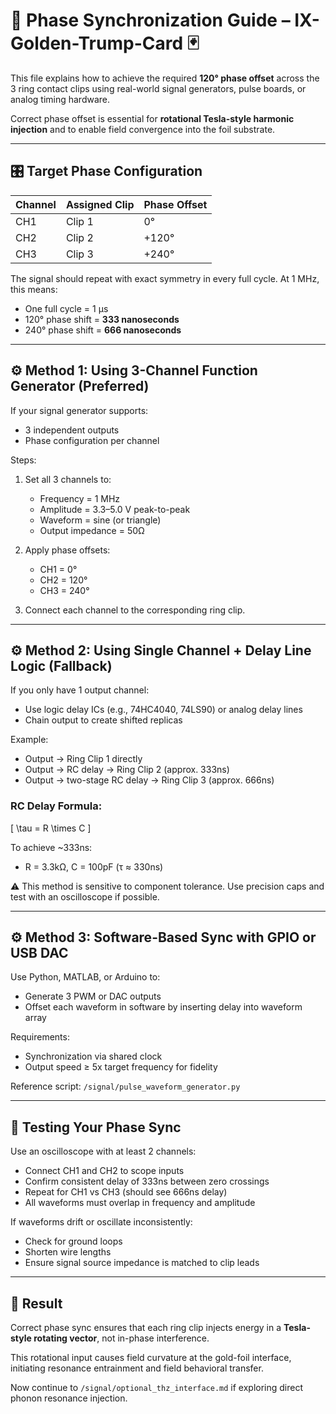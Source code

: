# 🔄 Phase Synchronization Guide – IX-Golden-Trump-Card 🃏

This file explains how to achieve the required **120° phase offset** across the 3 ring contact clips using real-world signal generators, pulse boards, or analog timing hardware.

Correct phase offset is essential for **rotational Tesla-style harmonic injection** and to enable field convergence into the foil substrate.

---

## 🎛️ Target Phase Configuration

| Channel | Assigned Clip | Phase Offset |
|---------|----------------|--------------|
| CH1     | Clip 1         | 0°           |
| CH2     | Clip 2         | +120°        |
| CH3     | Clip 3         | +240°        |

The signal should repeat with exact symmetry in every full cycle. At 1 MHz, this means:

- One full cycle = 1 µs
- 120° phase shift = **333 nanoseconds**
- 240° phase shift = **666 nanoseconds**

---

## ⚙️ Method 1: Using 3-Channel Function Generator (Preferred)

If your signal generator supports:
- 3 independent outputs
- Phase configuration per channel

Steps:
1. Set all 3 channels to:
   - Frequency = 1 MHz
   - Amplitude = 3.3–5.0 V peak-to-peak
   - Waveform = sine (or triangle)
   - Output impedance = 50Ω

2. Apply phase offsets:
   - CH1 = 0°
   - CH2 = 120°
   - CH3 = 240°

3. Connect each channel to the corresponding ring clip.

---

## ⚙️ Method 2: Using Single Channel + Delay Line Logic (Fallback)

If you only have 1 output channel:
- Use logic delay ICs (e.g., 74HC4040, 74LS90) or analog delay lines
- Chain output to create shifted replicas

Example:
- Output → Ring Clip 1 directly
- Output → RC delay → Ring Clip 2 (approx. 333ns)
- Output → two-stage RC delay → Ring Clip 3 (approx. 666ns)

### RC Delay Formula:
\[
\tau = R \times C
\]

To achieve ~333ns:
- R = 3.3kΩ, C = 100pF (τ ≈ 330ns)

⚠️ This method is sensitive to component tolerance. Use precision caps and test with an oscilloscope if possible.

---

## ⚙️ Method 3: Software-Based Sync with GPIO or USB DAC

Use Python, MATLAB, or Arduino to:
- Generate 3 PWM or DAC outputs
- Offset each waveform in software by inserting delay into waveform array

Requirements:
- Synchronization via shared clock
- Output speed ≥ 5x target frequency for fidelity

Reference script: `/signal/pulse_waveform_generator.py`

---

## 🧪 Testing Your Phase Sync

Use an oscilloscope with at least 2 channels:
- Connect CH1 and CH2 to scope inputs
- Confirm consistent delay of 333ns between zero crossings
- Repeat for CH1 vs CH3 (should see 666ns delay)
- All waveforms must overlap in frequency and amplitude

If waveforms drift or oscillate inconsistently:
- Check for ground loops
- Shorten wire lengths
- Ensure signal source impedance is matched to clip leads

---

## 🧠 Result

Correct phase sync ensures that each ring clip injects energy in a **Tesla-style rotating vector**, not in-phase interference.

This rotational input causes field curvature at the gold-foil interface, initiating resonance entrainment and field behavioral transfer.

Now continue to `/signal/optional_thz_interface.md` if exploring direct phonon resonance injection.
